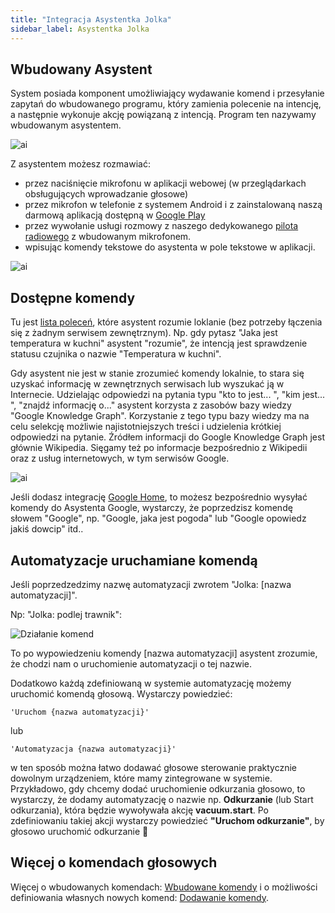 ```yaml
---
title: "Integracja Asystentka Jolka"
sidebar_label: Asystentka Jolka
---
```


## Wbudowany Asystent

System posiada komponent umożliwiający wydawanie komend i przesyłanie zapytań do wbudowanego programu, który zamienia polecenie na intencję, a następnie wykonuje akcję powiązaną z intencją. Program ten nazywamy wbudowanym asystentem.

![ai](/img/en/frontend/jolka-assistant-integration.png)

 Z asystentem możesz rozmawiać:
- przez naciśnięcie mikrofonu w aplikacji webowej (w przeglądarkach obsługujących wprowadzanie głosowe)
- przez mikrofon w telefonie z systemem Android i z zainstalowaną naszą darmową aplikacją dostępną w [Google Play](https://play.google.com/store/apps/details?id=pl.sviete.dom)
- przez wywołanie usługi rozmowy z naszego dedykowanego [pilota radiowego](/docs/ais_remote_index) z wbudowanym mikrofonem.
- wpisując komendy tekstowe do asystenta w pole tekstowe w aplikacji.

![ai](/img/en/frontend/ais_integration_ai_1.png)

## Dostępne komendy

Tu jest [lista poleceń](/docs/ais_app_assistent_commands), które asystent rozumie loklanie (bez potrzeby łączenia się z żadnym serwisem zewnętrznym).
Np. gdy pytasz "Jaka jest temperatura w kuchni" asystent "rozumie", że intencją jest sprawdzenie statusu czujnika o nazwie "Temperatura w kuchni".

Gdy asystent nie jest w stanie zrozumieć komendy lokalnie, to stara się uzyskać informację w zewnętrznych serwisach lub wyszukać ją w Internecie.
Udzielając odpowiedzi na pytania typu "kto to jest... ", "kim jest... ", "znajdź informację o..." asystent korzysta z zasobów bazy wiedzy "Google Knowledge Graph". Korzystanie z tego typu bazy wiedzy ma na celu selekcję możliwie najistotniejszych treści i udzielenia krótkiej odpowiedzi na pytanie.
Źródłem informacji do Google Knowledge Graph jest głównie Wikipedia.
Sięgamy też po informacje bezpośrednio z Wikipedii oraz z usług internetowych, w tym serwisów Google.

![ai](/img/en/frontend/ais_integration_ai_2.png)

Jeśli dodasz integrację [Google Home](/docs/ais_app_ai_integration_google_home), to możesz bezpośrednio wysyłać komendy do Asystenta Google, wystarczy, że poprzedzisz komendę słowem "Google", np. "Google, jaka jest pogoda" lub "Google opowiedz jakiś dowcip" itd..



## Automatyzacje uruchamiane komendą

Jeśli poprzedzedzimy nazwę automatyzacji zwrotem "Jolka: [nazwa automatyzacji]". 

Np: "Jolka: podlej trawnik":

![Działanie komend](/img/en/frontend/jolka-assistant-automation.jpeg)

To po wypowiedzeniu komendy [nazwa automatyzacji] asystent zrozumie, że chodzi nam o uruchomienie automatyzacji o tej nazwie.



Dodatkowo każdą zdefiniowaną w systemie automatyzację możemy uruchomić komendą głosową. Wystarczy powiedzieć:

```text
'Uruchom {nazwa automatyzacji}'
```
lub

```text
'Automatyzacja {nazwa automatyzacji}'
```

w ten sposób można łatwo dodawać głosowe sterowanie praktycznie dowolnym urządzeniem, które mamy zintegrowane w systemie. Przykładowo, gdy chcemy dodać uruchomienie odkurzania głosowo, to wystarczy, że dodamy automatyzację o nazwie np. **Odkurzanie** (lub Start odkurzania), która będzie wywoływała akcję **vacuum.start**. Po zdefiniowaniu takiej akcji wystarczy powiedzieć **"Uruchom odkurzanie"**, by głosowo uruchomić odkurzanie 💪



## Więcej o komendach głosowych

Więcej o wbudowanych komendach: [Wbudowane komendy](ais_app_assistent_commands) i o możliwości definiowania własnych nowych komend: [Dodawanie komendy](ais_app_assistent_add_command).